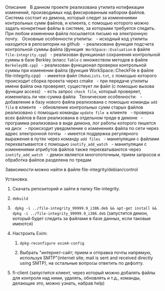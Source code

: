 Описание
 
В данном проекте реализована утилита нотификации изменений, производимых над фиксированным набором файлов. Система состоит из демона, который следит за изменениями контрольных сумм файлов, и клиента, с помощью которого можно задать конкретные файлы в системе, за которыми требуется следить. При любом изменении файла посылается письмо на электронную почту.
 
Основные особенности утилиты:
  - исходный код утилиты находится в репозитории на github
  - реализована функция подсчета контрольной суммы файла (функция  ```WorkSpace::Evaluation``` в файле ```file-integrity.cpp```)
  - реализован функционал сохранения контрольной суммы в базе Berkley (класс ```Table``` с множеством методов в файле ```BerkeleyDB.cpp```)
  - реализован функционал проверки контрольной суммы при изменении файла (функция WorkSpace::CheckFile в файле file-integrity.cpp)
  - имеется файл ```CMakeLists.txt```, с помощью которого происходит сборка проекта через cmake
  - при передаче утилиты имени файла она проверяет, существует ли файл (с помощью вызова функции access)
  - есть запрос ```check file```, который проверяет, изменилась ли чек-сумма файла
 
Технические особенности:
  - добавление в базу нового файла реализована с помощью команды ```add file``` в клиенте
  - обновление контрольных сумм старых файлов реализовано с помощью команды ```update file в``` клиенте
  - проверка всех файлов в базе реализована в отдельном треде в демоне
  - программа реализована в виде демона, лог работы которого пишется на диск
  - происходит уведомление о изменениях файла по сети через адрес электронной почты
  - имеется поддержка регулярного выражения в путях через команду ```add files```
  - манипуляции с файлами перехватываются с помощью ```inotify_add_watch```
  - манипуляции с изменениями атрибутов файлов также перехватываются через ```inotify_add_watch```
  - демон является многопоточным, прием запросов и обработка файлов разделена по тредам


Зависимости можно найти в файле file-integrity/debian/control

Установка.

1. Скачать репозиторий и зайти в папку file-integrity.

2. ``` debuild ```

3. ``` dpkg -i ../file-integrity_99999.9_i386.deb && apt-get install && dpkg -i ../file-integrity_99999.9_i386.deb```  (запустится демон, который будет следить за файлами в базе данных, еcли таковые имеются)

4. Настроить Exim:
	1. ``` dpkg-reconfigure exim4-config ```

	2. Выбрать "интернет-сайт; прием и отправка почты напрямую, используя SMTP"(internet site; mail is sent and received directly using SMTP), на остальные вопросы ответить по дефолту.

5. fi-client (запустится клиент, через который можно добалять файлы для контроля над ними, удалять, обновлять и т.д., команды, делающие это, можно узнать, набрав help)





